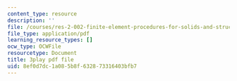```yaml
---
content_type: resource
description: ''
file: /courses/res-2-002-finite-element-procedures-for-solids-and-structures-spring-2010/8ef0d7dc1a085b8f632873316403bfb7_NJUIkyavUD4.pdf
file_type: application/pdf
learning_resource_types: []
ocw_type: OCWFile
resourcetype: Document
title: 3play pdf file
uid: 8ef0d7dc-1a08-5b8f-6328-73316403bfb7
---
```

